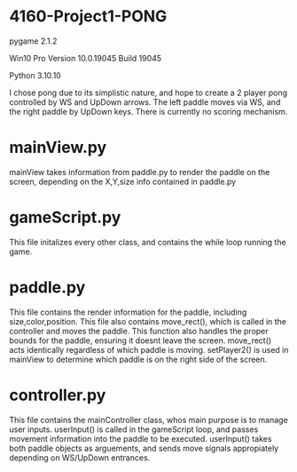 # 4160-Project1-PONG


pygame 2.1.2 

Win10 Pro Version	10.0.19045 Build 19045

Python 3.10.10

I chose pong due to its simplistic nature, and hope to create a 2 player pong controlled by WS and UpDown arrows. The left paddle moves via WS, and the right paddle by UpDown keys. There is currently no scoring mechanism. 

# mainView.py
mainView takes information from paddle.py to render the paddle on the screen, depending on the X,Y,size info contained in paddle.py

# gameScript.py
This file initalizes every other class, and contains the while loop running the game. 

# paddle.py
This file contains the render information for the paddle, including size,color,position. This file also contains move_rect(), which is called in the controller and moves the paddle. This function also handles the proper bounds for the paddle, ensuring it doesnt leave the screen. move_rect() acts identically regardless of which paddle is moving. setPlayer2() is used in mainView to determine which paddle is on the right side of the screen.

# controller.py
This file contains the mainController class, whos main purpose is to manage user inputs. userInput() is called in the gameScript loop, and passes movement information into the paddle to be executed. userInput() takes both paddle objects as arguements, and sends move signals appropiately depending on WS/UpDown entrances. 
